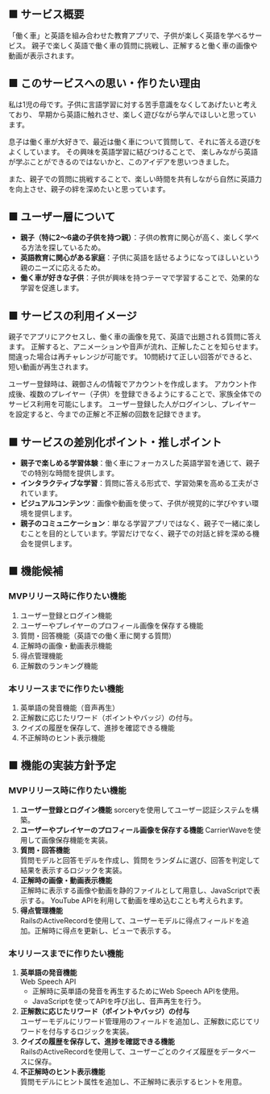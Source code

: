 ## ■ サービス概要
「働く車」と英語を組み合わせた教育アプリで、子供が楽しく英語を学べるサービス。
親子で楽しく英語で働く車の質問に挑戦し、正解すると働く車の画像や動画が表示されます。

## ■ このサービスへの思い・作りたい理由

私は1児の母です。子供に言語学習に対する苦手意識をなくしてあげたいと考えており、
早期から英語に触れさせ、楽しく遊びながら学んでほしいと思っています。

息子は働く車が大好きで、最近は働く車について質問して、それに答える遊びをよくしています。
その興味を英語学習に結びつけることで、
楽しみながら英語が学ぶことができるのではないかと、このアイデアを思いつきました。

また、親子での質問に挑戦することで、楽しい時間を共有しながら自然に英語力を向上させ、親子の絆を深めたいと思っています。

## ■ ユーザー層について

- **親子（特に2～6歳の子供を持つ親）**：子供の教育に関心が高く、楽しく学べる方法を探しているため。
- **英語教育に関心がある家庭**：子供に英語を話せるようになってほしいという親のニーズに応えるため。
- **働く車が好きな子供**：子供が興味を持つテーマで学習することで、効果的な学習を促進します。

## ■ サービスの利用イメージ

親子でアプリにアクセスし、働く車の画像を見て、英語で出題される質問に答えます。
正解すると、アニメーションや音声が流れ、正解したことを知らせます。間違った場合は再チャレンジが可能です。
10問続けて正しい回答ができると、短い動画が再生されます。

ユーザー登録時は、親御さんの情報でアカウントを作成します。
アカウント作成後、複数のプレイヤー（子供）を登録できるようにすることで、家族全体でのサービス利用を可能にします。
ユーザー登録した人がログインし、プレイヤーを設定すると、今までの正解と不正解の回数を記録できます。

## ■ サービスの差別化ポイント・推しポイント

- **親子で楽しめる学習体験**：働く車にフォーカスした英語学習を通じて、親子での特別な時間を提供します。
- **インタラクティブな学習**：質問に答える形式で、学習効果を高める工夫がされています。
- **ビジュアルコンテンツ**：画像や動画を使って、子供が視覚的に学びやすい環境を提供します。
- **親子のコミュニケーション**：単なる学習アプリではなく、親子で一緒に楽しむことを目的としています。学習だけでなく、親子での対話と絆を深める機会を提供します。

## ■ 機能候補

### **MVPリリース時に作りたい機能**

1. ユーザー登録とログイン機能
2. ユーザーやプレイヤーのプロフィール画像を保存する機能
3. 質問・回答機能（英語での働く車に関する質問）
4. 正解時の画像・動画表示機能
5. 得点管理機能
6. 正解数のランキング機能

### **本リリースまでに作りたい機能**

1. 英単語の発音機能（音声再生）
2. 正解数に応じたリワード（ポイントやバッジ）の付与。
3. クイズの履歴を保存して、進捗を確認できる機能
4. 不正解時のヒント表示機能

## ■ 機能の実装方針予定

### **MVPリリース時に作りたい機能**

1. **ユーザー登録とログイン機能**
    sorceryを使用してユーザー認証システムを構築。
2. **ユーザーやプレイヤーのプロフィール画像を保存する機能**
    CarrierWaveを使用して画像保存機能を実装。
3. **質問・回答機能**    
    質問モデルと回答モデルを作成し、質問をランダムに選び、回答を判定して結果を表示するロジックを実装。    
4. **正解時の画像・動画表示機能**    
    正解時に表示する画像や動画を静的ファイルとして用意し、JavaScriptで表示する。
    YouTube APIを利用して動画を埋め込むことも考えられます。    
5. **得点管理機能**    
    RailsのActiveRecordを使用して、ユーザーモデルに得点フィールドを追加。正解時に得点を更新し、ビューで表示する。    

### **本リリースまでに作りたい機能**
1. **英単語の発音機能**   
    Web Speech API    
    - 正解時に英単語の発音を再生するためにWeb Speech APIを使用。
    - JavaScriptを使ってAPIを呼び出し、音声再生を行う。
2. **正解数に応じたリワード（ポイントやバッジ）の付与**    
    ユーザーモデルにリワード管理用のフィールドを追加し、正解数に応じてリワードを付与するロジックを実装。   
3. **クイズの履歴を保存して、進捗を確認できる機能**   
    RailsのActiveRecordを使用して、ユーザーごとのクイズ履歴をデータベースに保存。    
4. **不正解時のヒント表示機能**   
    質問モデルにヒント属性を追加し、不正解時に表示するヒントを用意。
